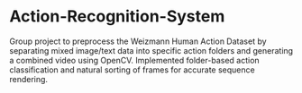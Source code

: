 # Action-Recognition-System
Group project to preprocess the Weizmann Human Action Dataset by separating mixed image/text data into specific action folders and generating a combined video using OpenCV. Implemented folder-based action classification and natural sorting of frames for accurate sequence rendering.
